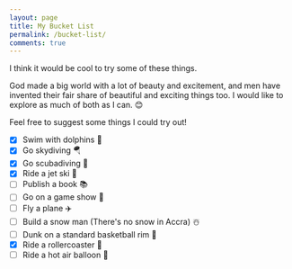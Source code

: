 ```yaml
---
layout: page
title: My Bucket List
permalink: /bucket-list/
comments: true
---
```

I think it would be cool to try some of these things. 

God made a big world with a lot of beauty and excitement, and men have invented their fair share of beautiful and exciting things too. I would like to explore as much of both as I can. 😊  

Feel free to suggest some things I could try out!

- [x] Swim with dolphins 🐬
- [x] Go skydiving 🪂
- [x] Go scubadiving 🤿
- [x] Ride a jet ski 🌊
- [ ] Publish a book 📚
- [ ] Go on a game show 🎯
- [ ] Fly a plane ✈️
- [ ] Build a snow man (There's no snow in Accra) ☃️
- [ ] Dunk on a standard basketball rim 🏀
- [x] Ride a rollercoaster 🎢
- [ ] Ride a hot air balloon 🎈
